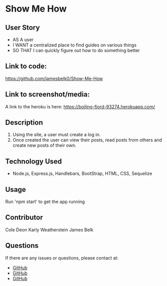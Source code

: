 # Show Me How

## User Story
- AS A user
- I WANT a centralized place to find guides on various things
- SO THAT I can quickly figure out how to do something better

## Link to code:
https://github.com/jamesbelk0/Show-Me-How

## Link to screenshot/media:
A link to the heroku is here: https://boiling-fjord-93274.herokuapp.com/

## Description
1. Using the site, a user must create a log in. 
2. Once created the user can view their posts, read posts from others and create new posts of their own. 

## Technology Used
- Node.js, Express.js, Handlebars, BootStrap, HTML, CSS, Sequelize

## Usage
Run 'npm start' to get the app running
## Contributor
Cole Deon
Karly Weatherstein
James Belk
## Questions
If there are any issues or questions, please contact at:
- [GitHub](https://github.com/jamesbelk0)
- [GitHub](https://github.com/deoncole)
- [GitHub](https://github.com/karlyweatherstein)
